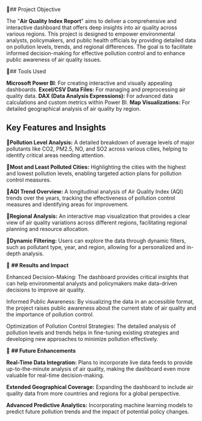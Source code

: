 📖## Project Objective

The "**Air Quality Index Report**" aims to deliver a comprehensive and interactive dashboard that offers deep insights into air quality across various regions. This project is designed to empower environmental analysts, policymakers, and public health officials by providing detailed data on pollution levels, trends, and regional differences. The goal is to facilitate informed decision-making for effective pollution control and to enhance public awareness of air quality issues.

📖## Tools Used

**Microsoft Power BI**: For creating interactive and visually appealing dashboards.
**Excel/CSV Data Files:** For managing and preprocessing air quality data.
**DAX (Data Analysis Expressions):** For advanced data calculations and custom metrics within Power BI.
**Map Visualizations:** For detailed geographical analysis of air quality by region.
## Key Features and Insights

📖**Pollution Level Analysis:** A detailed breakdown of average levels of major pollutants like CO2, PM2.5, NO, and SO2 across various cities, helping to identify critical areas needing attention.

📖**Most and Least Polluted Cities:** Highlighting the cities with the highest and lowest pollution levels, enabling targeted action plans for pollution control measures.

📖**AQI Trend Overview:** A longitudinal analysis of Air Quality Index (AQI) trends over the years, tracking the effectiveness of pollution control measures and identifying areas for improvement.

📖**Regional Analysis:** An interactive map visualization that provides a clear view of air quality variations across different regions, facilitating regional planning and resource allocation.

📖**Dynamic Filtering:** Users can explore the data through dynamic filters, such as pollutant type, year, and region, allowing for a personalized and in-depth analysis.

📖 **## Results and Impact**

Enhanced Decision-Making: The dashboard provides critical insights that can help environmental analysts and policymakers make data-driven decisions to improve air quality.

Informed Public Awareness: By visualizing the data in an accessible format, the project raises public awareness about the current state of air quality and the importance of pollution control.

Optimization of Pollution Control Strategies: The detailed analysis of pollution levels and trends helps in fine-tuning existing strategies and developing new approaches to minimize pollution effectively.

📖 **## Future Enhancements**

**Real-Time Data Integration:** Plans to incorporate live data feeds to provide up-to-the-minute analysis of air quality, making the dashboard even more valuable for real-time decision-making.

**Extended Geographical Coverage:** Expanding the dashboard to include air quality data from more countries and regions for a global perspective.

**Advanced Predictive Analytics:** Incorporating machine learning models to predict future pollution trends and the impact of potential policy changes.
